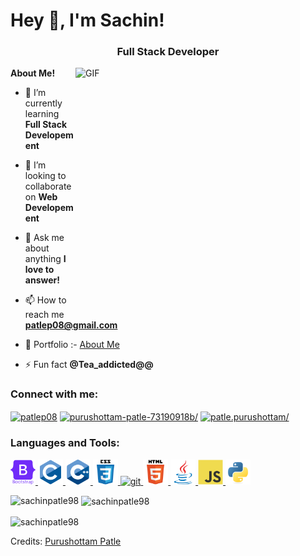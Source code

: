<h1 title="hehehe"> Hey 👋, I'm Sachin!</h1>
<h3 align="center">Full Stack Developer</h3>


<img align="right" alt="GIF"  src="https://cdn.dribbble.com/users/1162077/screenshots/3848914/programmer.gif" width="400" height="400" />


**About Me!**

- 🌱 I’m currently learning **Full Stack Developement**

- 👯 I’m looking to collaborate on **Web Developement**

- 💬 Ask me about anything **I love to answer!**

- 📫 How to reach me **patlep08@gmail.com**

- 👯 Portfolio :- <a href="https://famous-starship-9d8f08.netlify.app" target="blank" >About Me</a>

- ⚡ Fun fact **@Tea_addicted@@**

<h3 align="left">Connect with me:</h3>
<p align="left">
<a href="https://twitter.com/patlep08" target="blank"><img align="center" src="https://raw.githubusercontent.com/rahuldkjain/github-profile-readme-generator/master/src/images/icons/Social/twitter.svg" alt="patlep08" height="30" width="40" /></a>
<a href="https://linkedin.com/in/purushottam-patle-73190918b/" target="blank"><img align="center" src="https://raw.githubusercontent.com/rahuldkjain/github-profile-readme-generator/master/src/images/icons/Social/linked-in-alt.svg" alt="purushottam-patle-73190918b/" height="30" width="40" /></a>
<a href="https://instagram.com/patle.purushottam/" target="blank"><img align="center" src="https://raw.githubusercontent.com/rahuldkjain/github-profile-readme-generator/master/src/images/icons/Social/instagram.svg" alt="patle.purushottam/" height="30" width="40" /></a>
</p>

<h3 align="left">Languages and Tools:</h3>
<p align="left"> <a href="https://getbootstrap.com" target="_blank" rel="noreferrer"> <img src="https://raw.githubusercontent.com/devicons/devicon/master/icons/bootstrap/bootstrap-plain-wordmark.svg" alt="bootstrap" width="40" height="40"/> </a> <a href="https://www.cprogramming.com/" target="_blank" rel="noreferrer"> <img src="https://raw.githubusercontent.com/devicons/devicon/master/icons/c/c-original.svg" alt="c" width="40" height="40"/> </a> <a href="https://www.w3schools.com/cpp/" target="_blank" rel="noreferrer"> <img src="https://raw.githubusercontent.com/devicons/devicon/master/icons/cplusplus/cplusplus-original.svg" alt="cplusplus" width="40" height="40"/> </a> <a href="https://www.w3schools.com/css/" target="_blank" rel="noreferrer"> <img src="https://raw.githubusercontent.com/devicons/devicon/master/icons/css3/css3-original-wordmark.svg" alt="css3" width="40" height="40"/> </a> <a href="https://git-scm.com/" target="_blank" rel="noreferrer"> <img src="https://www.vectorlogo.zone/logos/git-scm/git-scm-icon.svg" alt="git" width="40" height="40"/> </a> <a href="https://www.w3.org/html/" target="_blank" rel="noreferrer"> <img src="https://raw.githubusercontent.com/devicons/devicon/master/icons/html5/html5-original-wordmark.svg" alt="html5" width="40" height="40"/> </a> <a href="https://www.java.com" target="_blank" rel="noreferrer"> <img src="https://raw.githubusercontent.com/devicons/devicon/master/icons/java/java-original.svg" alt="java" width="40" height="40"/> </a> <a href="https://developer.mozilla.org/en-US/docs/Web/JavaScript" target="_blank" rel="noreferrer"> <img src="https://raw.githubusercontent.com/devicons/devicon/master/icons/javascript/javascript-original.svg" alt="javascript" width="40" height="40"/> </a> <a href="https://www.python.org" target="_blank" rel="noreferrer"> <img src="https://raw.githubusercontent.com/devicons/devicon/master/icons/python/python-original.svg" alt="python" width="40" height="40"/> </a> </p>

<p><img align="left" src="https://github-readme-stats.vercel.app/api/top-langs?username=sachinpatle98&show_icons=true&locale=en&layout=compact" alt="sachinpatle98" /></p>

<p>&nbsp;<img align="center" src="https://github-readme-stats.vercel.app/api?username=sachinpatle98&show_icons=true&locale=en" alt="sachinpatle98" /></p>

<p><img align="center" src="https://github-readme-streak-stats.herokuapp.com/?user=sachinpatle98&" alt="sachinpatle98" /></p>

Credits: [Purushottam Patle](https://github.com/sachinpatle98)






